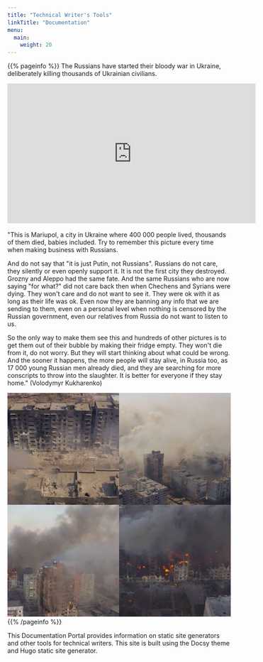 ```yaml
---
title: "Technical Writer's Tools"
linkTitle: "Documentation"
menu:
  main:
    weight: 20
---
```


{{% pageinfo %}}
The Russians have started their bloody war in Ukraine, deliberately killing thousands of Ukrainian civilians.

<iframe width="560" height="315" src="https://www.youtube.com/embed/cccGKGmG1h0?si=hBaAO4HyqDg356lj" title="YouTube video player" frameborder="0" allow="accelerometer; autoplay; clipboard-write; encrypted-media; gyroscope; picture-in-picture; web-share" allowfullscreen></iframe>

"This is Mariupol, a city in Ukraine where 400 000 people lived, thousands of them died, babies included. Try to remember this picture every time when making business with Russians.

And do not say that "it is just Putin, not Russians". Russians do not care, they silently or even openly support it. It is not the first city they destroyed. Grozny and Aleppo had the same fate. And the same Russians who are now saying "for what?" did not care back then when Chechens and Syrians were dying. They won't care and do not want to see it. They were ok with it as long as their life was ok. Even now they are banning any info that we are sending to them, even on a personal level when nothing is censored by the Russian government, even our relatives from Russia do not want to listen to us.

So the only way to make them see this and hundreds of other pictures is to get them out of their bubble by making their fridge empty. They won't die from it, do not worry. But they will start thinking about what could be wrong. And the sooner it happens, the more people will stay alive, in Russia too, as 17 000 young Russian men already died, and they are searching for more conscripts to throw into the slaughter. It is better for everyone if they stay home."
(Volodymyr Kukharenko)

![Mariupol](./img/Mariupol.jpg)
{{% /pageinfo %}}

This Documentation Portal provides information on static site generators and other tools for technical writers. This site is built using the Docsy theme and Hugo static site generator.